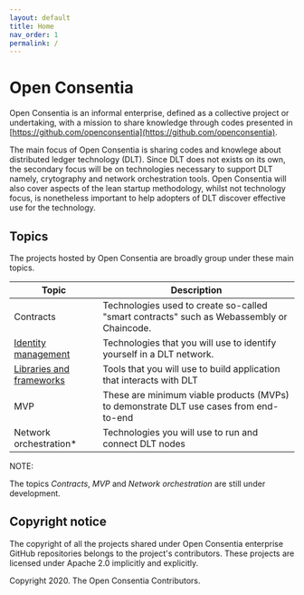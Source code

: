 ```yaml
---
layout: default
title: Home
nav_order: 1
permalink: /
---
```


# Open Consentia

Open Consentia is an informal enterprise, defined as a collective project or undertaking, with a mission to share knowledge through codes presented in [https://github.com/openconsentia](https://github.com/openconsentia). 

The main focus of Open Consentia is sharing codes and knowlege about distributed ledger technology (DLT). Since DLT does not exists on its own, the secondary focus will be on technologies necessary to support DLT namely, crytography and network orchestration tools. Open Consentia will also cover aspects of the lean startup methodology, whilst not technology focus, is nonetheless important to help adopters of DLT discover effective use for the technology.

## Topics

The projects hosted by Open Consentia are broadly group under these main topics.

| Topic | Description |
| --- | --- |
| Contracts | Technologies used to create so-called "smart contracts" such as Webassembly or Chaincode. |
| [Identity management](https://openconsentia.github.io/identity.html) | Technologies that you will use to identify yourself in a DLT network. |
| [Libraries and frameworks](https://openconsentia.github.io/framework.html) | Tools that you will use to build application that interacts with DLT |
| MVP | These are minimum viable products (MVPs) to demonstrate DLT use cases from end-to-end  |
| Network orchestration* | Technologies you will use to run and connect DLT nodes |


NOTE:

The topics *Contracts*, *MVP* and *Network orchestration* are still under development.

## Copyright notice

The copyright of all the projects shared under Open Consentia enterprise GitHub repositories belongs to the project's contributors. These projects are licensed under Apache 2.0 implicitly and explicitly.

Copyright 2020. The Open Consentia Contributors. 